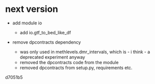 # next version

- add module io
  - add io.gtf_to_bed_like_df

- remove dpcontracts dependency
  - was only used in methlevels.dmr_intervals, which is - i think - a deprecated experiment anyway
  - removed the dpcontracts code from the module
  - removed dpcontracts from setup.py, requirements etc.

d7051b5
